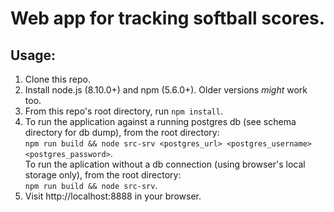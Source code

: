 # Web app for tracking softball scores.

## Usage:

1. Clone this repo.
2. Install node.js (8.10.0+) and npm (5.6.0+). Older versions *might* work too.
3. From this repo's root directory, run `npm install`.
4. To run the application against a running postgres db (see schema directory for db dump), from the root directory:  
  `npm run build && node src-srv <postgres_url> <postgres_username> <postgres_password>`.  
   To run the aplication without a db connection (using browser's local storage only), from the root directory:  
  `npm run build && node src-srv`.
5. Visit http://localhost:8888 in your browser.